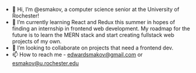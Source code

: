 - 👋 Hi, I’m @esmakov, a computer science senior at the University of Rochester!
- 🌱 I’m currently learning React and Redux this summer in hopes of finding an internship in frontend web development.
      My roadmap for the future is to learn the MERN stack and start creating fullstack web projects of my own.
- 💞️ I’m looking to collaborate on projects that need a frontend dev.
- 📫 How to reach me - edwardsmakov@gmail.com or esmakov@u.rochester.edu

<!---
esmakov/esmakov is a ✨ special ✨ repository because its `README.md` (this file) appears on your GitHub profile.
You can click the Preview link to take a look at your changes.
--->

